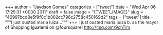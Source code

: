 
+++
author = "Jaydson Gomes"
categories = ["tweet"]
date = "Wed Apr 06 17:25:31 +0000 2011"
draft = false
image = "{TWEET_IMAGE}"
slug = "46997bcd8e5f9f0c1b802cc796c2758c450169d2"
tags = ["tweet"]
title = """I just ousted maria luiza..."""
+++
I just ousted maria luiza b. as the mayor of Shopping Iguatemi on @foursquare! http://4sq.com/9chTim
